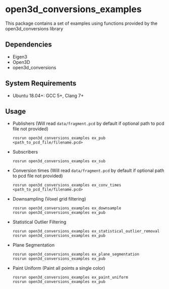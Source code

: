 # open3d_conversions_examples

This package contains a set of examples using functions provided by the open3d_conversions library

## Dependencies

* Eigen3
* Open3D
* open3d_conversions

## System Requirements

* Ubuntu 18.04+: GCC 5+, Clang 7+

## Usage

* Publishers (Will read `data/fragment.pcd` by default if optional path to pcd file not provided)

    ```
    rosrun open3d_conversions_examples ex_pub <path_to_pcd_file/filename.pcd>
    ```

* Subscribers

    ```
    rosrun open3d_conversions_examples ex_sub
    ```

* Conversion times (Will read `data/fragment.pcd` by default if optional path to pcd file not provided)

    ```
    rosrun open3d_conversions_examples ex_conv_times <path_to_pcd_file/filename.pcd>
    ```

* Downsampling (Voxel grid filtering)

    ```
    rosrun open3d_conversions_examples ex_downsample
    rosrun open3d_conversions_examples ex_pub
    ```

* Statistical Outlier Filtering

    ```
    rosrun open3d_conversions_examples ex_statistical_outlier_removal
    rosrun open3d_conversions_examples ex_pub
    ```

* Plane Segmentation

    ```
    rosrun open3d_conversions_examples ex_plane_segmentation
    rosrun open3d_conversions_examples ex_pub
    ```

* Paint Uniform (Paint all points a single color)

    ```
    rosrun open3d_conversions_examples ex_paint_uniform
    rosrun open3d_conversions_examples ex_pub
    ```
